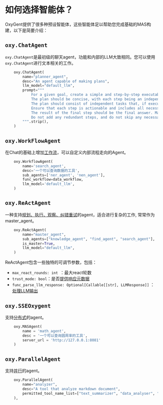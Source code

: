 # 如何选择智能体？

OxyGent提供了很多种预设智能体，这些智能体足以帮助您完成基础的MAS构建，以下是简要介绍：

## `oxy.ChatAgent`

`oxy.ChatAgent`是最初级的聊天agent，功能和内部的LLM大致相同。您可以使用`oxy.ChatAgent`进行文本相关的工作。

```python
    oxy.ChatAgent(
        name="planner_agent",
        desc="An agent capable of making plans",
        llm_model="default_llm",
        prompt="""
            For a given goal, create a simple and step-by-step executable plan. \
            The plan should be concise, with each step being an independent and complete functional module—not an atomic function—to avoid over-fragmentation. \
            The plan should consist of independent tasks that, if executed correctly, will lead to the correct answer. \
            Ensure that each step is actionable and includes all necessary information for execution. \
            The result of the final step should be the final answer. Make sure each step contains all the information required for its execution. \
            Do not add any redundant steps, and do not skip any necessary steps.
        """.strip(),
    )
```

## `oxy.WorkFlowAgent`

在Chat的基础上增加[工作流](./9_workflow.md)，可以自定义内部流程走向的Agent。

```python
    oxy.WorkflowAgent(
        name='search_agent',
        desc='一个可以查询数据的工具',
        sub_agents=['ner_agent', 'nen_agent'],
        func_workflow=data_workflow,
        llm_model='default_llm',
    )
```

## `oxy.ReActAgent`

一种支持[规划、执行、观察、纠错重试](https://www.promptingguide.ai/zh/techniques/react)的agent，适合进行复杂的工作, 常常作为master_agent。

```python
    oxy.ReActAgent(
        name="master_agent",
        sub_agents=["knowledge_agent", "find_agent", "search_agent"],
        is_master=True,
        llm_model="default_llm",
    )
```

ReActAgent包含一些独特的可调节参数，包括：

+ `max_react_rounds: int `：最大react轮数
+ `trust_mode: bool`：是否[提供响应元数据](./8_1_trust_mode.md)
+ `func_parse_llm_response: Optional[Callable[[str], LLMResponse]]` ：[处理LLM输出](./8_2_handle_output.md)

## `oxy.SSEOxygent`

支持[分布式](./11_dstributed.md)的agent。

```python
    oxy.MASAgent(
        name = 'math_agent',
        desc = '一个可以查询圆周率的工具',
        server_url = 'http://127.0.0.1:8081'
    )
```

## `oxy.ParallelAgent`

支持[并行](./7_parallel.md)的agent。

```python
    oxy.ParallelAgent(
        name="analyzer",
        desc="A tool that analyze markdown document",
        permitted_tool_name_list=["text_summarizer", "data_analyser", "document_checker"]
    ),
```